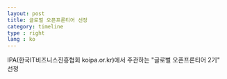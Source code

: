 ```yaml
---
layout: post
title: 글로벌 오픈프론티어 선정
category: timeline
type : right
lang : ko
---
```


IPA(한국IT비즈니스진흥협회 koipa.or.kr)에서 주관하는 "글로벌 오픈프론티어 2기" 선정